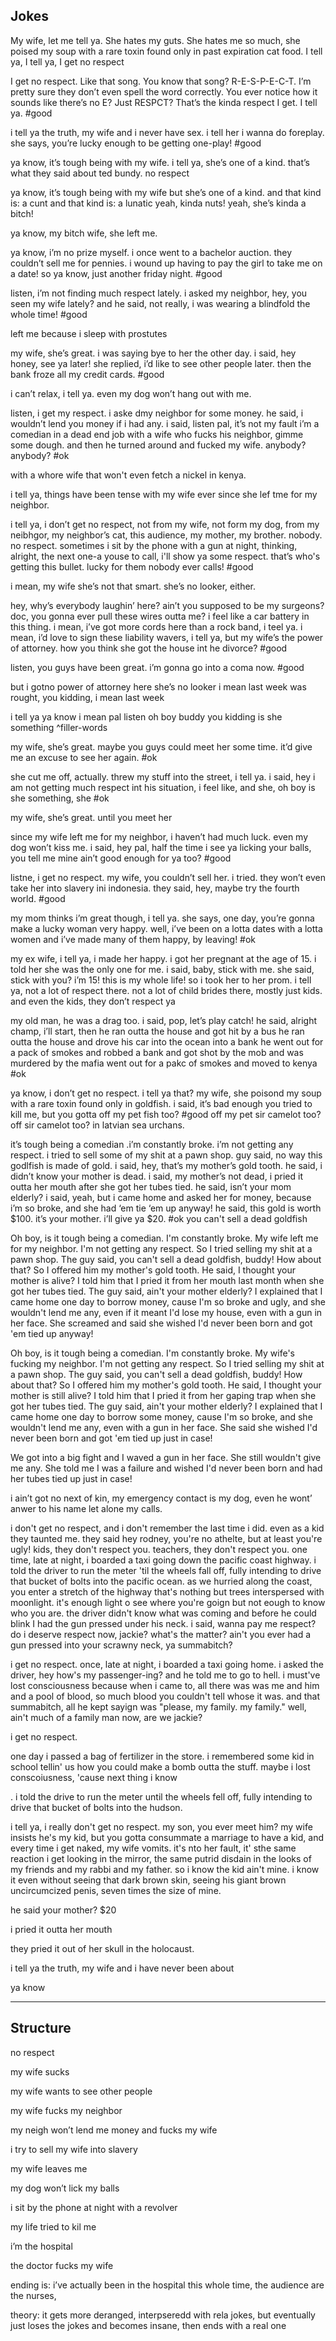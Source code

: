 ## Jokes

My wife, let me tell ya. She hates my guts. She hates me so much, she poised my soup with a rare toxin found only in past expiration cat food. I tell ya, I tell ya, I get no respect

I get no respect. Like that song. You know that song? R-E-S-P-E-C-T.  I’m pretty sure they don’t even spell the word correctly. You ever notice how it sounds like there’s no E? Just RESPCT? That’s the kinda respect I get. I tell ya. #good

i tell ya the truth, my wife and i never have sex. i tell her i wanna do foreplay. she says, you’re lucky enough to be getting one-play!  #good

ya know, it’s tough being with my wife. i tell ya, she’s one of a kind. that’s what they said about ted bundy. no respect

ya know, it’s tough being with my wife but she’s one of a kind. and that kind is: a cunt
and that kind is: a lunatic
yeah, kinda nuts!
yeah, she’s kinda a bitch!

ya know, my bitch wife, she left me. 

ya know, i’m no prize myself. i once went to a bachelor auction. they couldn’t sell me for pennies. i wound up having to pay the girl to take me on a date! so ya know, just another friday night. #good

listen, i’m not finding much respect lately. i asked my neighbor, hey, you seen my wife lately? and he said, not really, i was wearing a blindfold the whole time! #good 

left me because i sleep with prostutes 

my wife, she’s great. i was saying bye to her the other day. i said, hey honey, see ya later! she replied, i’d like to see other people later. then the bank froze all my credit cards. #good 

i can’t relax, i tell ya. even my dog won’t hang out with me. 

listen, i get my respect. i aske dmy neighbor for some money. he said, i wouldn’t lend you money if i had any. i said, listen pal, it’s not my fault i’m a comedian in a dead end job with a wife who fucks his neighbor, gimme some dough. and then he turned around and fucked my wife. anybody? anybody? #ok

with a whore wife that won't even fetch a nickel in kenya. 

i tell ya, things have been tense with my wife ever since she lef tme for my neighbor.

i tell ya, i don’t get no respect, not from my wife, not form my dog, from my neibhgor, my neighbor’s cat, this audience, my mother, my brother. nobody. no respect. sometimes i sit by the phone with a gun at night, thinking, alright, the next one-a youse to call, i'll show ya some respect. that’s who's getting this bullet. lucky for them nobody ever calls! #good

i mean, my wife she’s not that smart. she’s no looker, either. 

hey, why’s everybody laughin’ here? ain’t you supposed to be my surgeons? doc, you gonna ever pull these wires outta me? i feel like a car battery in this thing. i mean, i’ve got more cords here than a rock band, i teel ya. i mean, i’d love to sign these liability wavers, i tell ya, but my wife’s the power of attorney. how you think she got the house int he divorce? #good 

listen, you guys have been great. i’m gonna go into a coma now. #good 

but i gotno power of attorney here
she’s no looker
i mean last week was rought, you kidding, i mean last week

i tell ya
ya know
i mean
pal
listen
oh boy
buddy
you kidding
is she something
^filler-words

my wife, she’s great. maybe you guys could meet her some time. it’d give me an excuse to see her again. #ok

she cut me off, actually. threw my stuff into the street, i tell ya. i said, hey i am not getting much respect int his situation, i feel like, and she, oh boy is she something, she #ok

my wife, she’s great. until you meet her

since my wife left me for my neighbor, i haven’t had much luck. even my dog won’t kiss me. i said, hey pal, half the time i see ya licking your balls, you tell me mine ain’t good enough for ya too? #good

listne, i get no respect. my wife, you couldn’t sell her. i tried. they won’t even take her into slavery ini indonesia. they said, hey, maybe try the fourth world.  #good 

my mom thinks i’m great though, i tell ya. she says, one day, you’re gonna make a lucky woman very happy. well, i’ve been on a lotta dates with a lotta women and i’ve made many of them happy, by leaving! #ok

my ex wife, i tell ya, i made her happy. i got her pregnant at the age of 15. i told her she was the only one for me. i said, baby, stick with me. she said, stick with you? i’m 15! this is my whole life! so i took her to her prom. i tell ya, not a lot of respect there. not a lot of child brides there, mostly just kids. and even the kids, they don’t respect ya

my old man, he was a drag too. i said, pop, let’s play catch! he said, alright champ, i’ll start, then 
he ran outta the house and got hit by a bus
he ran outta the house and drove his car into the ocean
into a bank
he went out for a pack of smokes and robbed a bank and got shot by the mob
and was murdered by the mafia 
went out for a pakc of smokes and moved to kenya #ok

ya know, i don’t get no respect. i tell ya that? my wife, she poisond my soup with a rare toxin found only in goldfish. i said, it’s bad enough you tried to kill me, but you gotta off my pet fish too? #good
off my pet sir camelot too?
off sir camelot too?
in latvian sea urchans. 

it’s tough being a comedian .i’m constantly broke. i’m not getting any respect. i tried to sell some of my shit at a pawn shop. guy said, no way this godlfish is made of gold. i said, hey, that’s my mother’s gold tooth. he said, i didn’t know your mother is dead. i said, my mother’s not dead, i pried it outta her mouth after she got her tubes tied. he said, isn’t your mom elderly? i said, yeah, but i came home and asked her for money, because i’m so broke, and she had ‘em tie ‘em up anyway! he said, this gold is worth $100. it’s your mother. i’ll give ya $20. #ok
you can't sell a dead goldfish 

Oh boy, is it tough being a comedian. I'm constantly broke. My wife left me for my neighbor. I'm not getting any respect. So I tried selling my shit at a pawn shop. The guy said, you can't sell a dead goldfish, buddy! How about that? So I offered him my mother's gold tooth. He said, I thought your mother is alive? I told him that I pried it from her mouth last month when she got her tubes tied. The guy said, ain't your mother elderly? I explained that I came home one day to borrow money, cause I'm so broke and ugly, and she wouldn't lend me any, even if it meant I'd lose my house, even with a gun in her face. She screamed and said she wished I'd never been born and got 'em tied up anyway!

Oh boy, is it tough being a comedian. I'm constantly broke. My wife's fucking my neighbor. I'm not getting any respect. So I tried selling my shit at a pawn shop. The guy said, you can't sell a dead goldfish, buddy! How about that? So I offered him my mother's gold tooth. He said, I thought your mother is still alive? I told him that I pried it from her gaping trap when she got her tubes tied. The guy said, ain't your mother elderly? I explained that I came home one day to borrow some money, cause I'm so broke, and she wouldn't lend me any, even with a gun in her face. She said she wished I'd never been born and got 'em tied up just in case!

We got into a big fight and I waved a gun in her face. She still wouldn't give me any. She told me I was a failure and  wished I'd never been born and had her tubes tied up just in case! 

i ain’t got no next of kin, my emergency contact is my dog, even he wont’ anwer to his name let alone my calls.

i don't get no respect, and i don't remember the last time i did. even as a kid they taunted me. they said hey rodney, you're no athelte, but at least you're ugly! kids, they don't respect you. teachers, they don't respect you. one time, late at night, i boarded a taxi going down the pacific coast highway. i told the driver to run the meter 'til the wheels fall off, fully intending to drive that bucket of bolts into the pacific ocean. as we hurried along the coast, you enter a stretch of the highway that's nothing but trees interspersed with moonlight. it's enough light o see where you're goign but not eough to know who you are. the driver didn't know what was coming and before he could blink I had the gun pressed under his neck. i said, wanna pay me respect? do i deserve respect now, jackie? what's the matter? ain't you ever had a gun pressed into your scrawny neck, ya summabitch? 

i get no respect. once, late at night, i boarded a taxi going home. i asked the driver, hey how's my passenger-ing? and he told me to go to hell. i must've lost consciousness because when i came to, all there was was me and him and a pool of blood, so much blood you couldn't tell whose it was. and that summabitch, all he kept sayign was "please, my family. my family." well, ain't much of a family man now, are we jackie? 

i get no respect. 


one day i passed a bag of fertilizer in the store. i remembered some kid in school tellin' us how you could make a bomb outta the stuff. maybe i lost conscoiusness, 'cause next thing i know 

. i told the drive to run the meter until the wheels fell off, fully intending to drive that bucket of bolts into the hudson. 

i tell ya, i really don't get no respect. my son, you ever meet him? my wife insists he's my kid, but you gotta consummate a marriage to have a kid, and every time i get naked, my wife vomits. it's nto her fault, it' sthe same reaction i get looking in the mirror, the same putrid disdain in the looks of my friends and my rabbi and my father. so i know the kid ain't mine. i know it even without seeing that dark brown skin, seeing his giant brown uncircumcized penis, seven times the size of mine. 

he said your mother? $20

 i pried it outta her mouth 

they pried it out of her skull in the holocaust. 

i tell ya the truth, my wife and i have never been about 

ya know

--------

## Structure 
no respect

my wife sucks

my wife wants to see other people

my wife fucks my neighbor

my neigh won’t lend me money and fucks my wife

i try to sell my wife into slavery

my wife leaves me

my dog won’t lick my balls

i sit by the phone at night with a revolver 

my life tried to kil me

i’m the hospital

the doctor fucks my wife

ending is: i’ve actually been in the hospital this whole time, the audience are the nurses, 

theory: it gets more deranged, interpseredd with rela jokes, but eventually just loses the jokes and becomes insane, then ends with a real one
